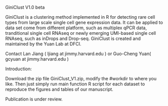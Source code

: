 GiniClust V1.0 beta

GiniClust is a clustering method implemented in R for detecting rare cell types from large scale single cell gene expression data. 
It can be applied to data set come from different platform, such as multiplex qPCR data, tranditional single cell RNAseq or newly emerging UMI-based single cell RNAseq, such as inDrops and Drop-seq.
GiniClust is created and maintained by the Yuan Lab at DFCI.

Contact Lan Jiang ( ljiang at jimmy.harvard.edu ) or Guo-Cheng Yuan( gcyuan at jimmy.harvard.edu )

Introduction:

Download the zip file GiniClust_V1.zip, modify the #workdir to where you like. Then just simply run main function R script for each dataset to reproduce the figures and tables of our manuscript.

Publication is under review.


